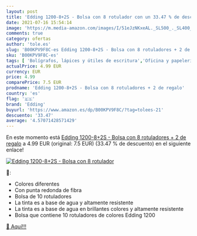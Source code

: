 ```yaml
---
layout: post
title: 'Edding 1200-8+2S - Bolsa con 8 rotulador con un 33.47 % de descuento'
date: 2021-07-16 15:54:14
image: 'https://m.media-amazon.com/images/I/51eJzNKxeAL._SL500_._SL400_.jpg'
comments: true
category: ofertas
author: 'tole.es'
slug: 'B00KPV9F8C-es Edding 1200-8+2S - Bolsa con 8 rotuladores + 2 de regalo'
sku: 'B00KPV9F8C-es'
tags: [ 'Bolígrafos, lápices y útiles de escritura','Oficina y papelería','Rotuladores permanentes','Rotuladores y subrayadores','edding','rotuladores', ]
actualPrice: 4.99 EUR
currency: EUR
price: 4.99
comparePrice: 7.5 EUR
prodname: 'Edding 1200-8+2S - Bolsa con 8 rotuladores + 2 de regalo'
country: 'es'
flag: '🇪🇸'
brand: 'Edding'
buyurl: 'https://www.amazon.es/dp/B00KPV9F8C/?tag=tolees-21'
descuento: '33.47'
average: '4.57071428571429'
---
```


En este momento está [Edding 1200-8+2S - Bolsa con 8 rotuladores + 2 de regalo](https://www.amazon.es/dp/B00KPV9F8C/?tag=tolees-21) a 4.99 EUR (original: 7.5 EUR) (33.47 %  de descuento) en el siguiente enlace!

[![Edding 1200-8+2S - Bolsa con 8 rotulador](https://m.media-amazon.com/images/I/51eJzNKxeAL._SL500_._SL400_.jpg)](https://www.amazon.es/dp/B00KPV9F8C/?tag=tolees-21)

🔎:

- Colores diferentes
- Con punta redonda de fibra
- Bolsa de 10 rotuladores
- La tinta es a base de agua y altamente resistente
- La tinta es a base de agua en brillantes colores y altamente resistente
- Bolsa que contiene 10 rotuladores de colores Edding 1200

[🛒 Aquí!!!](https://www.amazon.es/dp/B00KPV9F8C/?tag=tolees-21)
